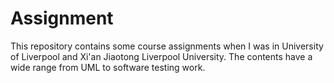# Assignment

This repository contains some course assignments when I was in University of Liverpool and Xi'an Jiaotong Liverpool University.
The contents have a wide range from UML to software testing work.


